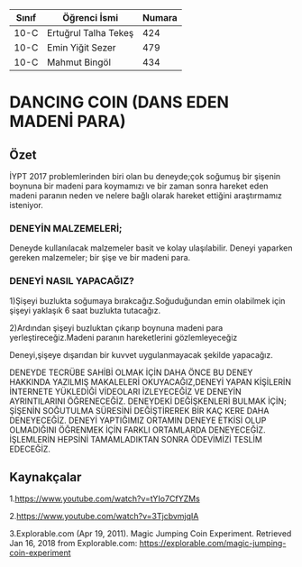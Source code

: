 



Sınıf | Öğrenci İsmi  | Numara
-------|----------------|--------
10-C   | Ertuğrul Talha Tekeş | 424
10-C   | Emin Yiğit Sezer | 479
10-C   | Mahmut Bingöl | 434

# DANCING COIN (DANS EDEN MADENİ PARA)
## Özet
  İYPT 2017 problemlerinden biri olan bu deneyde;çok soğumuş bir şişenin boynuna bir madeni para koymamızı ve bir zaman sonra hareket eden madeni paranın neden ve nelere bağlı olarak hareket ettiğini araştırmamız isteniyor.

### DENEYİN MALZEMELERİ;
   Deneyde kullanılacak malzemeler basit ve kolay ulaşılabilir.
   Deneyi yaparken gereken malzemeler; bir şişe ve bir madeni para.

### DENEYİ NASIL YAPACAĞIZ?
  1)Şişeyi buzlukta soğumaya bırakcağız.Soğuduğundan emin olabilmek için şişeyi yaklaşık 6 saat buzlukta tutacağız.
  
  2)Ardından şişeyi buzluktan çıkarıp boynuna madeni para yerleştireceğiz.Madeni paranın hareketlerini gözlemleyeceğiz
  

Deneyi,şişeye dışarıdan bir kuvvet uygulanmayacak şekilde yapacağız.
 
 DENEYDE TECRÜBE SAHİBİ OLMAK İÇİN DAHA ÖNCE BU DENEY HAKKINDA YAZILMIŞ MAKALELERİ OKUYACAĞIZ,DENEYİ YAPAN KİŞİLERİN İNTERNETE YÜKLEDİĞİ VİDEOLARI İZLEYECEĞİZ VE DENEYİN AYRINTILARINI ÖĞRENECEĞİZ.
DENEYDEKİ DEĞİŞKENLERİ BULMAK İÇİN;
 ŞİŞENİN SOĞUTULMA SÜRESİNİ DEĞİŞTİREREK BİR KAÇ KERE DAHA DENEYECEĞİZ.
 DENEYİ YAPTIĞIMIZ ORTAMIN DENEYE ETKİSİ OLUP OLMADIĞINI ÖĞRENMEK İÇİN FARKLI ORTAMLARDA DENEYECEĞİZ.
 İŞLEMLERİN HEPSİNİ TAMAMLADIKTAN SONRA ÖDEVİMİZİ TESLİM EDECEĞİZ.
## Kaynakçalar  
1.https://www.youtube.com/watch?v=tYIo7CfYZMs

2.https://www.youtube.com/watch?v=3TjcbvmjqIA

3.Explorable.com (Apr 19, 2011). Magic Jumping Coin Experiment. Retrieved Jan 16, 2018 from Explorable.com: https://explorable.com/magic-jumping-coin-experiment

